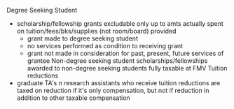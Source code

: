 Degree Seeking Student
- scholarship/fellowship grants excludable only up to amts actually spent on tuition/fees/bks/supplies (not room/board) provided
	- grant made to degree seeking student
	- no services performed as condition to receiving grant
	- grant not made in consideration for past, present, future services of grantee 
Non-degree seeking student
	scholarships/fellowships awarded to non-degree seeking students fully taxable at FMV
Tuition reductions
- graduate TA's n research assistants who receive tuition reductions are taxed on reduction if it's only compensation, but not if reduction in addition to other taxable compensation